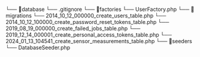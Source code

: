 └── 📁database
    └── .gitignore
    └── 📁factories
        └── UserFactory.php
    └── 📁migrations
        └── 2014_10_12_000000_create_users_table.php
        └── 2014_10_12_100000_create_password_reset_tokens_table.php
        └── 2019_08_19_000000_create_failed_jobs_table.php
        └── 2019_12_14_000001_create_personal_access_tokens_table.php
        └── 2024_01_13_104541_create_sensor_measurements_table.php
    └── 📁seeders
        └── DatabaseSeeder.php